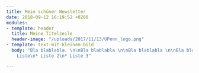 ```yaml
---
title: Mein schöner Newsletter
date: 2018-09-12 16:19:52 +0200
modules:
- template: header
  title: Meine Titelzeile
  header-image: "/uploads/2017/11/13/UPenn_logo.png"
- template: text-mit-kleinem-bild
  body: "Bla blablabla. \n\nBla blablabla \n\nBla blablabla \n\nBla blablabla\n\n*
    Liste\n* Liste 2\n* Liste 3"

---
```

